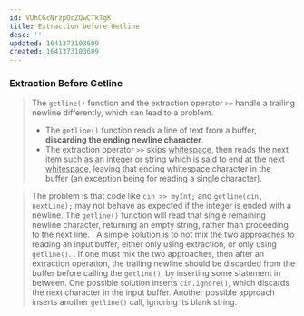 ```yaml
---
id: VUhCGcNrzpOcZQwCTkTgK
title: Extraction before Getline
desc: ''
updated: 1641373103609
created: 1641373103609
---
```


### Extraction Before Getline

> The `getline()` function and the extraction operator `>>` handle a trailing newline differently, which can lead to a problem.
>
> - The `getline()` function reads a line of text from a buffer, **discarding the ending newline character**.
> - The extraction operator `>>` skips <u>whitespace</u>, then reads the next item such as an integer or string which is said to end at the next <u>whitespace</u>, leaving that ending whitespace character in the buffer (an exception being for reading a single character).

> The problem is that code like `cin >> myInt;` and `getline(cin, nextLine);` may not behave as expected if the integer is ended with a newline. The `getline()` function will read that single remaining newline character, returning an empty string, rather than proceeding to the next line.
> .
> A simple solution is to not mix the two approaches to reading an input buffer, either only using extraction, or only using `getline()`.
> .
> If one must mix the two approaches, then after an extraction operation, the trailing newline should be discarded from the buffer before calling the `getline()`, by inserting some statement in between. One possible solution inserts `cin.ignore()`, which discards the next character in the input buffer. Another possible approach inserts another `getline()` call, ignoring its blank string.
